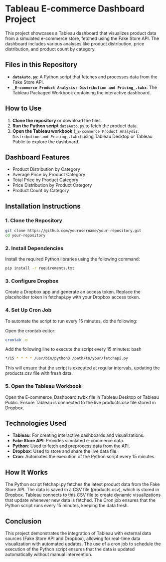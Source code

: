 # Tableau E-commerce Dashboard Project

This project showcases a Tableau dashboard that visualizes product data from a simulated e-commerce store, fetched using the Fake Store API. The dashboard includes various analyses like product distribution, price distribution, and product count by category.

## Files in this Repository

- **`dataAuto.py`**: A Python script that fetches and processes data from the Fake Store API.
- **`_E-commerce Product Analysis: Distribution and Pricing_.twbx`**: The Tableau Packaged Workbook containing the interactive dashboard.

## How to Use

1. **Clone the repository** or download the files.
2. **Run the Python script** `dataAuto.py` to fetch the product data.
3. **Open the Tableau workbook** (`_E-commerce Product Analysis: Distribution and Pricing_.twbx`) using Tableau Desktop or Tableau Public to explore the dashboard.

## Dashboard Features

- Product Distribution by Category
- Average Price by Product Category
- Total Price by Product Category
- Price Distribution by Product Category
- Product Count by Category

## Installation Instructions

### 1. Clone the Repository

```bash
git clone https://github.com/yourusername/your-repository.git
cd your-repository
```
### 2. Install Dependencies
Install the required Python libraries using the following command:
```bash
pip install -r requirements.txt
```
### 3. Configure Dropbox
Create a Dropbox app and generate an access token.
Replace the placeholder token in fetchapi.py with your Dropbox access token.

### 4. Set Up Cron Job
To automate the script to run every 15 minutes, do the following:

Open the crontab editor:
```bash
crontab -e
```
Add the following line to execute the script every 15 minutes:
bash
```bash
*/15 * * * * /usr/bin/python3 /path/to/your/fetchapi.py
```
This will ensure that the script is executed at regular intervals, updating the products.csv file with fresh data.

### 5. Open the Tableau Workbook
Open the E-commerce_Dashboard.twbx file in Tableau Desktop or Tableau Public.
Ensure Tableau is connected to the live products.csv file stored in Dropbox.

## Technologies Used

- **Tableau**: For creating interactive dashboards and visualizations.
- **Fake Store API**: Provides simulated e-commerce data.
- **Python**: Used to fetch and preprocess data from the API.
- **Dropbox**: Used to store and share the live data file.
- **Cron**: Automates the execution of the Python script every 15 minutes.
  
## How It Works

The Python script fetchapi.py fetches the latest product data from the Fake Store API.
The data is saved in a CSV file (products.csv), which is stored in Dropbox.
Tableau connects to this CSV file to create dynamic visualizations that update whenever new data is fetched.
The Cron job ensures that the Python script runs every 15 minutes, keeping the data fresh.

## Conclusion

This project demonstrates the integration of Tableau with external data sources (Fake Store API and Dropbox), allowing for real-time data visualization with automated updates. The use of a cron job to schedule the execution of the Python script ensures that the data is updated automatically without manual intervention.
